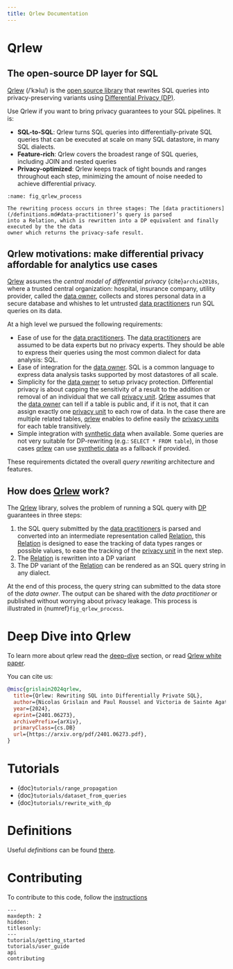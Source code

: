 ```yaml
---
title: Qrlew Documentation
---
```


# Qrlew

## The open-source DP layer for SQL

[Qrlew](https://qrlew.github.io/) (/ˈkɝlu/) is the [open source library](https://github.com/Qrlew) that rewrites SQL queries into privacy-preserving variants using [Differential Privacy (DP)](https://en.wikipedia.org/wiki/Differential_privacy).

Use Qrlew if you want to bring privacy guarantees to your SQL pipelines. It is:
- **SQL-to-SQL**: Qrlew turns SQL queries into differentially-private SQL queries that can be executed at scale on many SQL datastore, in many SQL dialects.
- **Feature-rich**: Qrlew covers the broadest range of SQL queries, including JOIN and nested queries
- **Privacy-optimized**: Qrlew keeps track of tight bounds and ranges throughout each step, minimizing the amount of noise needed to achieve differential privacy.

```{figure} ./_static/qrlew_process.svg
:name: fig_qrlew_process

The rewriting process occurs in three stages: The [data practitioners](/definitions.md#data-practitioner)’s query is parsed
into a Relation, which is rewritten into a DP equivalent and finally executed by the the data
owner which returns the privacy-safe result.
```

## Qrlew motivations: make differential privacy affordable for analytics use cases

[Qrlew](https://qrlew.github.io/) assumes the *central model of differential privacy* {cite}`archie2018s`, where a trusted central organization: hospital, insurance company, utility provider, called the [data owner](/definitions.md#data-owner), collects and stores personal data in a secure database and whishes to let untrusted [data practitioners](/definitions.md#data-practitioner) run SQL queries on its data.

At a high level we pursued the following requirements:

* Ease of use for the [data practitioners](#data-practitioner). The [data practitioners](#data-practitioner) are assumed to be data experts but no privacy experts. They should be able to express their queries using the most common dialect for data analysis: SQL.
* Ease of integration for the [data owner](/definitions.md#data-owner). SQL is a common language to express data analysis tasks supported by most datastores of all scale.
* Simplicity for the [data owner](/definitions.md#data-owner) to setup privacy protection. Differential privacy is about capping the sensitivity of a result to the addition or removal of an individual that we call [privacy unit](/definitions.md#datasets-and-privacy-units-pu). [Qrlew](https://qrlew.github.io/) assumes that the [data owner](/definitions.md#data-owner) can tell if a table is public and, if it is not, that it can assign exactly one [privacy unit](/definitions.md#datasets-and-privacy-units-pu) to each row of data. In the case there are multiple related tables, [qrlew](https://qrlew.github.io/) enables to define easily the [privacy units](/definitions.md#datasets-and-privacy-units-pu) for each table transitively.
* Simple integration with [synthetic data](/definitions.md#synthetic-data-sd) when available. Some queries are not very suitable for DP-rewriting (e.g.: `SELECT * FROM table`), in those cases [qrlew](https://qrlew.github.io/) can use [synthetic data](/definitions.md#synthetic-data-sd) as a fallback if provided.

These requirements dictated the overall *query rewriting* architecture and features.

## How does [Qrlew](https://qrlew.github.io/) work?

The [Qrlew](https://qrlew.github.io/) library, solves the problem of running a SQL query with [DP](/definitions.md#differential-privacy-dp) guarantees in three steps:
1. the SQL query submitted by the [data practitioners](#data-practitioner) is parsed and converted into an intermediate representation called [Relation](https://en.wikipedia.org/wiki/Relation_(database)), this [Relation](https://en.wikipedia.org/wiki/Relation_(database)) is designed to ease the tracking of data types ranges or possible values, to ease the tracking of the [privacy unit](/definitions.md#datasets-and-privacy-units-pu) in the next step. 
2. The [Relation](https://en.wikipedia.org/wiki/Relation_(database)) is rewritten into a DP variant
3. The DP variant of the [Relation](https://en.wikipedia.org/wiki/Relation_(database)) can be rendered as an SQL query string in any dialect.

At the end of this process, the query string can submitted to the data store of the *data owner*. The output can be shared with the *data practitioner* or published without worrying about privacy leakage. This process is illustrated in {numref}`fig_qrlew_process`.

# Deep Dive into Qrlew

To learn more about qrlew read the [deep-dive](/deep_dive.md) section, or read [Qrlew white paper](https://arxiv.org/pdf/2401.06273.pdf).

You can cite us:
```bibtex
@misc{grislain2024qrlew,
  title={Qrlew: Rewriting SQL into Differentially Private SQL}, 
  author={Nicolas Grislain and Paul Roussel and Victoria de Sainte Agathe},
  year={2024},
  eprint={2401.06273},
  archivePrefix={arXiv},
  primaryClass={cs.DB}
  url={https://arxiv.org/pdf/2401.06273.pdf},
}
```

# Tutorials

- {doc}`tutorials/range_propagation`
- {doc}`tutorials/dataset_from_queries`
- {doc}`tutorials/rewrite_with_dp`

# Definitions

Useful *definitions* can be found [there](/definitions.md).

# Contributing

To contribute to this code, follow the [instructions](/contributing.md)

```{toctree}
---
maxdepth: 2
hidden:
titlesonly:
---
tutorials/getting_started
tutorials/user_guide
api
contributing
```
